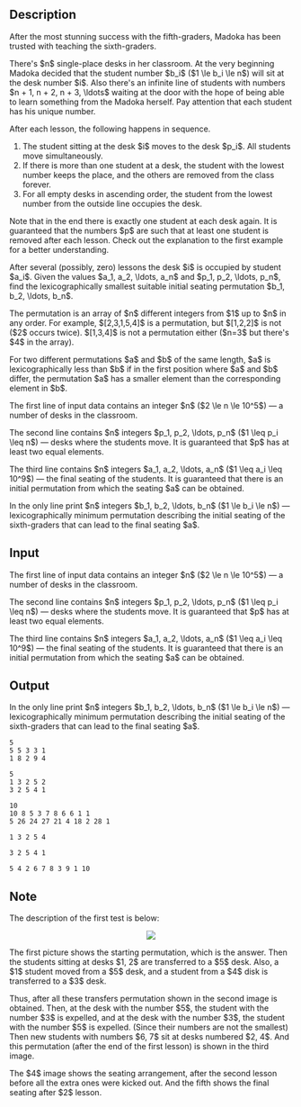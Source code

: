 ## Description

<div><p>After the most stunning success with the fifth-graders, Madoka has been trusted with teaching the sixth-graders.</p><p>There's $n$ single-place desks in her classroom. At the very beginning Madoka decided that the student number $b_i$ ($1 \le b_i \le n$) will sit at the desk number $i$. Also there's an infinite line of students with numbers $n + 1, n + 2, n + 3, \ldots$ waiting at the door with the hope of being able to learn something from the Madoka herself. Pay attention that each student has his <span class="tex-font-style-bf">unique</span> number.</p><p>After each lesson, the following happens in sequence. </p><ol> <li> The student sitting at the desk $i$ moves to the desk $p_i$. All students move simultaneously. </li><li> If there is more than one student at a desk, the student with the lowest number keeps the place, and the others are removed from the class <span class="tex-font-style-bf">forever</span>. </li><li> For all empty desks in ascending order, the student from the lowest number from the outside line occupies the desk. </li></ol><p>Note that in the end there is exactly one student at each desk again. It is guaranteed that the numbers $p$ are such that at least one student is removed after each lesson. Check out the explanation to the first example for a better understanding.</p><p>After several (possibly, zero) lessons the desk $i$ is occupied by student $a_i$. Given the values $a_1, a_2, \ldots, a_n$ and $p_1, p_2, \ldots, p_n$, find the lexicographically smallest suitable initial seating permutation $b_1, b_2, \ldots, b_n$.</p><p>The permutation is an array of $n$ different integers from $1$ up to $n$ in any order. For example, $[2,3,1,5,4]$ is a permutation, but $[1,2,2]$ is not ($2$ occurs twice). $[1,3,4]$ is not a permutation either ($n=3$ but there's $4$ in the array).</p><p>For two different permutations $a$ and $b$ of the same length, $a$ is lexicographically less than $b$ if in the first position where $a$ and $b$ differ, the permutation $a$ has a smaller element than the corresponding element in $b$.</p></div><div class="input-specification"><p>The first line of input data contains an integer $n$ ($2 \le n \le 10^5$)&nbsp;— a number of desks in the classroom.</p><p>The second line contains $n$ integers $p_1, p_2, \ldots, p_n$ ($1 \leq p_i \leq n$)&nbsp;— desks where the students move. It is guaranteed that $p$ has at least two equal elements.</p><p>The third line contains $n$ integers $a_1, a_2, \ldots, a_n$ ($1 \leq a_i \leq 10^9$)&nbsp;— the final seating of the students. It is guaranteed that there is an initial permutation from which the seating $a$ can be obtained.</p></div><div class="output-specification"><p>In the only line print $n$ integers $b_1, b_2, \ldots, b_n$ ($1 \le b_i \le n$)&nbsp;— lexicographically minimum permutation describing the initial seating of the sixth-graders that can lead to the final seating $a$.</p></div>

## Input

<p>The first line of input data contains an integer $n$ ($2 \le n \le 10^5$)&nbsp;— a number of desks in the classroom.</p><p>The second line contains $n$ integers $p_1, p_2, \ldots, p_n$ ($1 \leq p_i \leq n$)&nbsp;— desks where the students move. It is guaranteed that $p$ has at least two equal elements.</p><p>The third line contains $n$ integers $a_1, a_2, \ldots, a_n$ ($1 \leq a_i \leq 10^9$)&nbsp;— the final seating of the students. It is guaranteed that there is an initial permutation from which the seating $a$ can be obtained.</p>

## Output

<p>In the only line print $n$ integers $b_1, b_2, \ldots, b_n$ ($1 \le b_i \le n$)&nbsp;— lexicographically minimum permutation describing the initial seating of the sixth-graders that can lead to the final seating $a$.</p>





```input1
5
5 5 3 3 1
1 8 2 9 4
```




```input2
5
1 3 2 5 2
3 2 5 4 1
```




```input3
10
10 8 5 3 7 8 6 6 1 1
5 26 24 27 21 4 18 2 28 1
```




```output1
1 3 2 5 4
```




```output2
3 2 5 4 1
```




```output3
5 4 2 6 7 8 3 9 1 10
```



## Note

<p>The description of the first test is below:</p><center> <img class="tex-graphics" src="file://veK33ADG.png" style="max-width: 100.0%;max-height: 100.0%;"> </center><p>The first picture shows the starting permutation, which is the answer. Then the students sitting at desks $1, 2$ are transferred to a $5$ desk. Also, a $1$ student moved from a $5$ desk, and a student from a $4$ disk is transferred to a $3$ desk.</p><p>Thus, after all these transfers permutation shown in the second image is obtained. Then, at the desk with the number $5$, the student with the number $3$ is expelled, and at the desk with the number $3$, the student with the number $5$ is expelled. (Since their numbers are not the smallest) Then new students with numbers $6, 7$ sit at desks numbered $2, 4$. And this permutation (after the end of the first lesson) is shown in the third image.</p><p>The $4$ image shows the seating arrangement, after the second lesson before all the extra ones were kicked out. And the fifth shows the final seating after $2$ lesson.</p>
